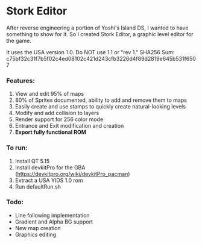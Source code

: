 # Stork Editor

After reverse engineering a portion of Yoshi's Island DS, I wanted to have something to show for it. So I created Stork Editor, a graphic level editor for the game.

It uses the USA version 1.0. Do NOT use 1.1 or "rev 1." SHA256 Sum: c75bf32c31f7b5f02c4ed08102c421d243cfb3226d4f89d2819e645b531f6507

### Features:
1. View and edit 95% of maps
2. 80% of Sprites documented, ability to add and remove them to maps
2. Easily create and use stamps to quickly create natural-looking levels
3. Modify and add collision to layers
4. Render support for 256 color mode
5. Entrance and Exit modification and creation
6. **Export fully functional ROM**

### To run:
1. Install QT 5.15
2. Install devkitPro for the GBA (https://devkitpro.org/wiki/devkitPro_pacman)
3. Extract a USA YIDS 1.0 rom
4. Run defaultRun.sh

### Todo:
- Line following implementation
- Gradient and Alpha BG support
- New map creation
- Graphics editing